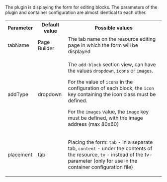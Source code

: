 The plugin is displaying the form for editing blocks. The parameters of the plugin and container configuration are almost identical to each other.
<table>
<tr><th>Parameter</th><th>Default value</th><th>Possible values</th></tr>
<tr><td>tabName</td><td>Page Builder</td><td>The tab name on the resource editing page in which the form will be displayed</td></tr>
<tr><td>addType</td><td>dropdown</td><td>

The `add-block` section view, can have the values `dropdown`, `icons` or `images`.
  
For the value of `icons` in the configuration of each block, the `icon` key containing the icon class must be defined.

For the `images` value, the `image` key must be defined, with the image address (max 80x60)

</td></tr>
<tr><td>placement</td><td>tab</td><td>

Placing the form: `tab` - in a separate tab, `content` - under the contents of the resource, `tv` - instead of the tv-parameter (only for use in the container configuration file)

</td></tr>
</table>
